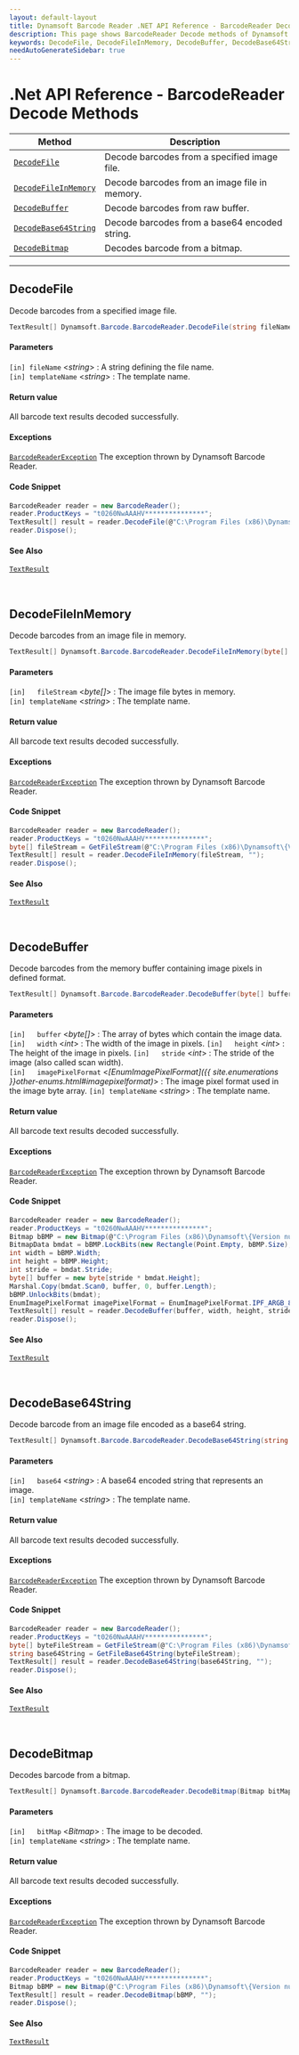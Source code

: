 ```yaml
---
layout: default-layout
title: Dynamsoft Barcode Reader .NET API Reference - BarcodeReader Decode Methods
description: This page shows BarcodeReader Decode methods of Dynamsoft Barcode Reader for .NET SDK.
keywords: DecodeFile, DecodeFileInMemory, DecodeBuffer, DecodeBase64String, DecodeBitmap, decode methods, BarcodeReader, api reference, .Net
needAutoGenerateSidebar: true
---
```



# .Net API Reference - BarcodeReader Decode Methods

  | Method               | Description |
  |----------------------|-------------|
  | [`DecodeFile`](#decodefile) | Decode barcodes from a specified image file. |
  | [`DecodeFileInMemory`](#decodefileinmemory) | Decode barcodes from an image file in memory. |
  | [`DecodeBuffer`](#decodebuffer) | Decode barcodes from raw buffer. |
  | [`DecodeBase64String`](#decodebase64string) | Decode barcodes from a base64 encoded string. |
  | [`DecodeBitmap`](#decodebitmap) | Decodes barcode from a bitmap. |

  ---




## DecodeFile

Decode barcodes from a specified image file.

```C#
TextResult[] Dynamsoft.Barcode.BarcodeReader.DecodeFile(string fileName, string templateName) 	
```

#### Parameters
`[in] fileName` <*string*> : A string defining the file name.   
`[in] templateName` <*string*> : The template name.

#### Return value
All barcode text results decoded successfully. 

#### Exceptions
[`BarcodeReaderException`](../class/BarcodeReaderException.md) The exception thrown by Dynamsoft Barcode Reader.  


#### Code Snippet
```C#
BarcodeReader reader = new BarcodeReader();
reader.ProductKeys = "t0260NwAAAHV***************";
TextResult[] result = reader.DecodeFile(@"C:\Program Files (x86)\Dynamsoft\{Version number}\Images\AllSupportedBarcodeTypes.tif", "");
reader.Dispose();
```

#### See Also
[`TextResult`](../class/TextResult.md)

&nbsp;


## DecodeFileInMemory

Decode barcodes from an image file in memory.   

```C#
TextResult[] Dynamsoft.Barcode.BarcodeReader.DecodeFileInMemory(byte[] fileStream, string templateName)  
```   
   
#### Parameters
`[in]	fileStream` <*byte[]*> : The image file bytes in memory.  
`[in] templateName` <*string*> : The template name. 

#### Return value
All barcode text results decoded successfully. 

#### Exceptions
[`BarcodeReaderException`](../class/BarcodeReaderException.md) The exception thrown by Dynamsoft Barcode Reader.  

#### Code Snippet
```C#
BarcodeReader reader = new BarcodeReader();
reader.ProductKeys = "t0260NwAAAHV***************";
byte[] fileStream = GetFileStream(@"C:\Program Files (x86)\Dynamsoft\{Version number}\Images\AllSupportedBarcodeTypes.tif");
TextResult[] result = reader.DecodeFileInMemory(fileStream, "");
reader.Dispose();
```

#### See Also
[`TextResult`](../class/TextResult.md)

&nbsp;


## DecodeBuffer

Decode barcodes from the memory buffer containing image pixels in defined format.

```C#
TextResult[] Dynamsoft.Barcode.BarcodeReader.DecodeBuffer(byte[] buffer, int width, int height, int stride, EnumImagePixelFormat imagePixelFormat, string templateName)	
```
   
#### Parameters
`[in]	buffer` <*byte[]*> : The array of bytes which contain the image data.  
`[in]	width` <*int*> : The width of the image in pixels.
`[in]	height` <*int*> : The height of the image in pixels.
`[in]	stride` <*int*> : The stride of the image (also called scan width).  
`[in]	imagePixelFormat` <*[EnumImagePixelFormat]({{ site.enumerations }}other-enums.html#imagepixelformat)*> : The image pixel format used in the image byte array. 
`[in] templateName` <*string*> : The template name.

#### Return value
All barcode text results decoded successfully. 

#### Exceptions
[`BarcodeReaderException`](../class/BarcodeReaderException.md) The exception thrown by Dynamsoft Barcode Reader.  

#### Code Snippet
```C#
BarcodeReader reader = new BarcodeReader();
reader.ProductKeys = "t0260NwAAAHV***************";
Bitmap bBMP = new Bitmap(@"C:\Program Files (x86)\Dynamsoft\{Version number}\Images\AllSupportedBarcodeTypes.tif");
BitmapData bmdat = bBMP.LockBits(new Rectangle(Point.Empty, bBMP.Size), ImageLockMode.ReadOnly, PixelFormat.Format32bppArgb);
int width = bBMP.Width;
int height = bBMP.Height;
int stride = bmdat.Stride;
byte[] buffer = new byte[stride * bmdat.Height];
Marshal.Copy(bmdat.Scan0, buffer, 0, buffer.Length);
bBMP.UnlockBits(bmdat);
EnumImagePixelFormat imagePixelFormat = EnumImagePixelFormat.IPF_ARGB_8888;
TextResult[] result = reader.DecodeBuffer(buffer, width, height, stride, imagePixelFormat, "");
reader.Dispose();
```

#### See Also 
[`TextResult`](../class/TextResult.md)


&nbsp;


## DecodeBase64String

Decode barcode from an image file encoded as a base64 string.

```C#
TextResult[] Dynamsoft.Barcode.BarcodeReader.DecodeBase64String(string base64, string templateName)	
```   

#### Parameters
`[in]	base64` <*string*> : A base64 encoded string that represents an image.   
`[in] templateName` <*string*> : The template name.

#### Return value
All barcode text results decoded successfully. 

#### Exceptions
[`BarcodeReaderException`](../class/BarcodeReaderException.md) The exception thrown by Dynamsoft Barcode Reader. 

#### Code Snippet
```C#
BarcodeReader reader = new BarcodeReader();
reader.ProductKeys = "t0260NwAAAHV***************";
byte[] byteFileStream = GetFileStream(@"C:\Program Files (x86)\Dynamsoft\{Version number}\Images\AllSupportedBarcodeTypes.tif");
string base64String = GetFileBase64String(byteFileStream);
TextResult[] result = reader.DecodeBase64String(base64String, "");
reader.Dispose();
```

#### See Also 
[`TextResult`](../class/TextResult.md)

&nbsp;


## DecodeBitmap

Decodes barcode from a bitmap.

```C#
TextResult[] Dynamsoft.Barcode.BarcodeReader.DecodeBitmap(Bitmap bitMap, string templateName)
```   
   
#### Parameters
`[in]	bitMap` <*Bitmap*> : The image to be decoded.  
`[in] templateName` <*string*> : The template name.

#### Return value
All barcode text results decoded successfully. 

#### Exceptions
[`BarcodeReaderException`](../class/BarcodeReaderException.md) The exception thrown by Dynamsoft Barcode Reader. 

#### Code Snippet
```C#
BarcodeReader reader = new BarcodeReader();
reader.ProductKeys = "t0260NwAAAHV***************";
Bitmap bBMP = new Bitmap(@"C:\Program Files (x86)\Dynamsoft\{Version number}\Images\AllSupportedBarcodeTypes.tif");
TextResult[] result = reader.DecodeBitmap(bBMP, "");
reader.Dispose();
```

#### See Also 
[`TextResult`](../class/TextResult.md)